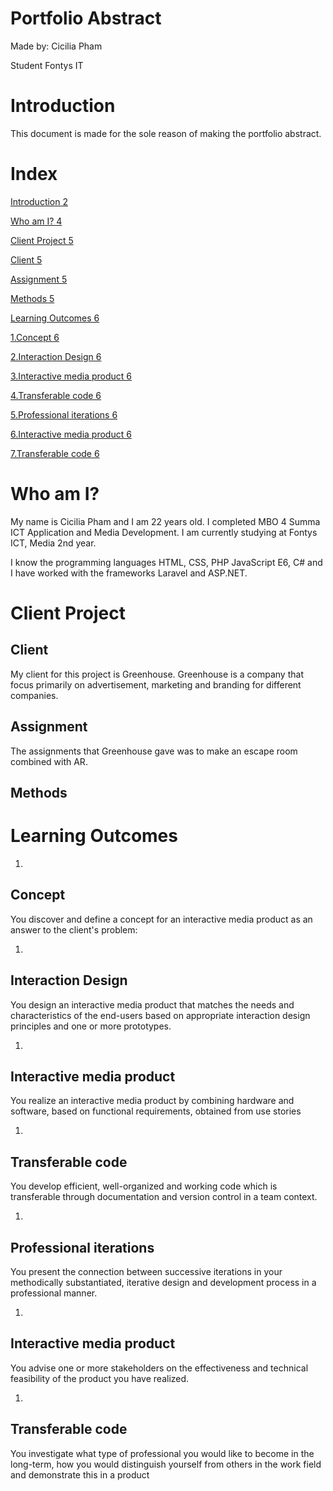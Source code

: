 # Portfolio Abstract

Made by: Cicilia Pham

Student Fontys IT

# Introduction

This document is made for the sole reason of making the portfolio abstract.

# Index

[Introduction 2](#_Toc115658587)

[Who am I? 4](#_Toc115658588)

[Client Project 5](#_Toc115658589)

[Client 5](#_Toc115658590)

[Assignment 5](#_Toc115658591)

[Methods 5](#_Toc115658592)

[Learning Outcomes 6](#_Toc115658593)

[1.Concept 6](#_Toc115658594)

[2.Interaction Design 6](#_Toc115658595)

[3.Interactive media product 6](#_Toc115658596)

[4.Transferable code 6](#_Toc115658597)

[5.Professional iterations 6](#_Toc115658598)

[6.Interactive media product 6](#_Toc115658599)

[7.Transferable code 6](#_Toc115658600)

# Who am I?

My name is Cicilia Pham and I am 22 years old. I completed MBO 4 Summa ICT Application and Media Development. I am currently studying at Fontys ICT, Media 2nd year.

I know the programming languages HTML, CSS, PHP JavaScript E6, C# and I have worked with the frameworks Laravel and ASP.NET.

# Client Project

## Client

My client for this project is Greenhouse. Greenhouse is a company that focus primarily on advertisement, marketing and branding for different companies.

## Assignment

The assignments that Greenhouse gave was to make an escape room combined with AR.

## Methods

# Learning Outcomes

1.
## Concept

You discover and define a concept for an interactive media product as an answer to the client's problem:

1.
## Interaction Design

You design an interactive media product that matches the needs and characteristics of the end-users based on appropriate interaction design principles and one or more prototypes.

1.
## Interactive media product

You realize an interactive media product by combining hardware and software, based on functional requirements, obtained from use stories

1.
## Transferable code

You develop efficient, well-organized and working code which is transferable through documentation and version control in a team context.

1.
## Professional iterations

You present the connection between successive iterations in your methodically substantiated, iterative design and development process in a professional manner.

1.
## Interactive media product

You advise one or more stakeholders on the effectiveness and technical feasibility of the product you have realized.

1.
## Transferable code

You investigate what type of professional you would like to become in the long-term, how you would distinguish yourself from others in the work field and demonstrate this in a product